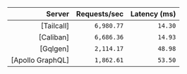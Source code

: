 <!-- PERFORMANCE_RESULTS_START -->

| Server | Requests/sec | Latency (ms) |
|--------:|--------------:|--------------:|
| [Tailcall] | `6,980.77` | `14.30` |
| [Caliban] | `6,686.36` | `14.93` |
| [Gqlgen] | `2,114.17` | `48.98` |
| [Apollo GraphQL] | `1,862.61` | `53.50` |

<!-- PERFORMANCE_RESULTS_END -->
